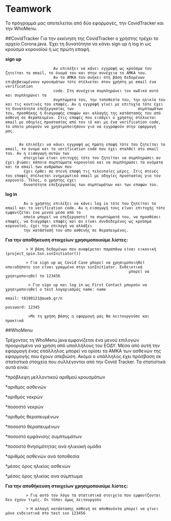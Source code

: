# Teamwork
Το πρόγραμμά μας αποτελείται από δύο εφαρμογές, την CovidTracker και την WhoMenu. 

##CovidTracker
Για την εκκίνηση της CovidTracker ο χρήστης τρέχει το αρχείο Corona.java. Έχει τη δυνατότητα να κάνει sign up ή log in ως κρούσμα κορονοϊού ή ως πρώτη επαφή. 

**sign up** 

                         Αν επιλέξει να κάνει εγγραφή ως κρούσμα του ζητείται το email, το όνομά του και στην συνέχεια το ΑΜΚΑ του. 
                         Αν το ΑΜΚΑ του ανήκει στη βάση δεδομένων επιβεβαιωμένουν κρουσμάτων τότε στέλνεται στον χρήστη με email ένα verification
                         code. Στη συνέχεια συμπληρώνει τον κωδικό αυτό και συμπληρώνει τα                               
                         συμπτώματα του, την τοποθεσία του, την ηλικία του και τις κοντινές του επαφές. Αν η εγγραφή γίνει με επιτυχία τότε έχει τη δυνατότητα επεξεργασίας των                            συμπτωμάτων του, προσθήκης ή διαγραφής επαφών και αλλαγής της κατάστασής του από ασθενή σε θεραπευμένο. Στις επαφές που εισάγει ο χρήστης στέλνεται                              email με οδηγίες προστασίας από τον ιό και με ένα verification code, το οποίο μπορούν να χρησιμοποιήσουν για να εγγραφούν στην εφαρμογή μας.
          
          
          Αν επιλέξει να κάνει εγγραφή ως πρώτη επαφή τότε του ζητείται το email, το όνομα και το verification code που έχει σταλθεί στο email του. Αν η εισαγωγή αυτών των
            στοιχείων είναι επιτυχής τότε του ζητείται να συμπληρώσει αν έχει βιώσει κάποια συμπτώματα κορονοϊού και να συμπληρώσει τα ονόματα και τα email των ανθρώπων που 
            έχει έρθει σε στενή επαφή τις τελευταίες μέρες. Στις στενές του επαφές στέλνεται ενημερωτικό email με οδηγίες προστασίας για τον κορονοϊό. Τέλος, ο χρήστης έχει 
            δυνατότητα επεξεργασίας των συμπτωμάτων και των επαφών του.
            
**log in** 

            Αν ο χρήστης επιλέξει να κάνει log in τότε του ζητείται το email και το verification code. Αν η εισαγωγή τους είναι επιτυχής τότε εμφανίζεται ένα μενού μέσα από το 
            οποίο μπορεί να επεξεργαστεί τα συμπτώματά του, να προσθέσει επαφές, να διαγράψει επαφές και αν είναι συνδεδεμένος ως κρούσμα κορονοϊού, έχει την επιλογή να αλλάξει 
            την κατάστασή του απο ασθενής σε θεραπευμένος.

**Για την αποθήκευση στοιχείων χρησιμοποιούμε λίστες:** 

             > Η βάση δεδομένων που αναφέρεται παραπάνω είναι εικονική (project_spin.Ssn.ssnInitiator())

             > Για sign up ως Covid Case μπορεί να χρησιμοποιηθεί οποιοδήποτε ssn είναι γραμμένο στην ssnInitiator. Ενδεικτικά
                                                          μπορεί να χρησιμοποιηθεί το 123456
                                                          
              > Για sign up και log in ως First Contact μπορούν να χρησιμοποιηθεί ο test λογαριασμός name: name
                                                                                                     email: t8190121@aueb.gr/n
                                                                                                     password: 12345
                                                                                                                                               
              >Με τη χρήση βάσης η εφαρμογή μας θα λειτουργούσε και πρακτικά
                                                                                                                                              
 ##WhoMenu
 
Τρέχοντας τη WhoMenu.java εμφανίζεται ένα μενού επιλογών προορισμένο για χρήση από υπαλλήλους του ΕΟΔΥ. Μέσα από αυτή την εφαρμογή ένας επάλληλος μπορεί να ορίσει τα ΑΜΚΑ των ασθενών της εφαρμογής που έχουν απεβιώση. Ακόμα ο υπάλληλος έχει πρόσβαση σε στατιστικά στοιχεία που συλλέγονται από την Covid Tracker. Τα στατιστικά αυτά είναι:
 
 *πρόβλεψη μελλοντικού αριθμού κρουσμάτων
 
 *αριθμός ασθενών
 
 *αριθμός νεκρών
 
 *ποσοστό νεκρών
 
 *αριθμός θεραπευμένων
 
 *ποσοστό θεραπευμένων
 
 *ποσοστό εμφάνισης συμπτωμάτων
 
 *ποσοστό θνησιμότητας ανά ηλικιακή ομάδα
 
 *αριθμός ασθενών ανά τοποθεσία
 
 *μέσος όρος ηλικίας ασθενών
 
 *μέσος όρος ηλικίας ανα σύμπτωμα

 
 **Για την αποθήκευση στοιχείων χρησιμοποιούμε λίστες:** 
 
             > Για αυτό τον λόγο τα στατιστικά στοιχεία που εμφανίζονται δεν έχουν τιμές. Οι τύποι όμως λειτουργούν
                                                
             > Η αλλαγή κατάστασης ασθενή σε αποθανόντα μπορεί να γίνει μόνο ενδεικτικά στο test ssn 123456
 
